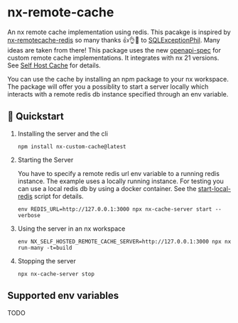 # nx-remote-cache
An nx remote cache implementation using redis. This pacakge is inspired by [nx-remotecache-redis](https://www.npmjs.com/package/nx-remotecache-redis) so many thanks 👍👌🎉 to [SQLExceptionPhil](https://github.com/SQLExceptionPhil). Many ideas are taken from there!
This package uses the new [openapi-spec](https://nx.dev/recipes/running-tasks/self-hosted-caching#open-api-specification) for custom remote cache implementations. It integrates with nx 21 versions. See [Self Host Cache](https://nx.dev/recipes/running-tasks/self-hosted-caching#open-api-specification) for details.

You can use the cache by installing an npm package to your nx workspace. The package will offer you a possiblity to start a server locally which interacts with a remote redis db instance specified through an env variable.

## 🚀 Quickstart

1. Installing the server and the cli
    ```shell
    npm install nx-custom-cache@latest
    ```
2. Starting the Server
    
    You have to specify a remote redis url env variable to a running redis instance. The example uses a locally running instance. For testing you can use a local redis db by using a docker container. See the [start-local-redis](scripts/start-local-redis.sh) script for details.
    ```shell
    env REDIS_URL=http://127.0.0.1:3000 npx nx-cache-server start --verbose
    ```

3. Using the server in an nx workspace
    ```shell
    env NX_SELF_HOSTED_REMOTE_CACHE_SERVER=http://127.0.0.1:3000 npx nx run-many -t=build
    ```

4. Stopping the server
    ```shell
    npx nx-cache-server stop
    ```

## Supported env variables

TODO


